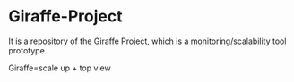 Giraffe-Project
===============

It is a repository of the Giraffe Project, which is a monitoring/scalability tool prototype.

Giraffe=scale up + top view
